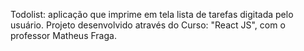 Todolist: aplicação que imprime em tela lista de tarefas digitada pelo usuário. Projeto desenvolvido através do Curso: "React JS", com o professor Matheus Fraga.
